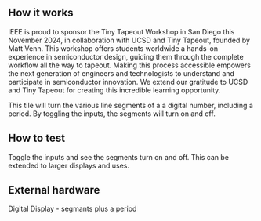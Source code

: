 <!---

This file is used to generate your project datasheet. Please fill in the information below and delete any unused
sections.

You can also include images in this folder and reference them in the markdown. Each image must be less than
512 kb in size, and the combined size of all images must be less than 1 MB.
-->

## How it works

IEEE is proud to sponsor the Tiny Tapeout Workshop in San Diego this November 2024, in collaboration with UCSD and Tiny Tapeout, founded by Matt Venn. This workshop offers students worldwide a hands-on experience in semiconductor design, guiding them through the complete workflow all the way to tapeout. Making this process accessible empowers the next generation of engineers and technologists to understand and participate in semiconductor innovation. We extend our gratitude to UCSD and Tiny Tapeout for creating this incredible learning opportunity.  

This tile will turn the various line segments of a a digital number, including a period. By toggling the inputs, the segments will turn on and off.   

## How to test

Toggle the inputs and see the segments turn on and off.  This can be extended to larger displays and uses.  

## External hardware

Digital Display - segmants plus a period

